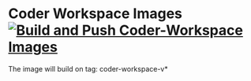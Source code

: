 # Coder Workspace Images <br> [![Build and Push Coder-Workspace Images](https://github.com/ar-ne/images/actions/workflows/coder-workspace.yaml/badge.svg)](https://github.com/ar-ne/images/actions/workflows/coder-workspace.yaml)

The image will build on tag: coder-workspace-v*